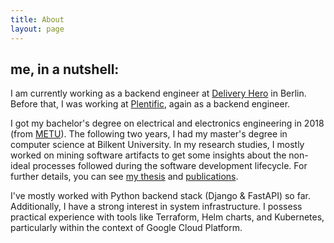 ```yaml
---
title: About
layout: page
---
```


## me, in a nutshell:

I am currently working as a backend engineer at [Delivery Hero](https://www.deliveryhero.com/) in Berlin. Before that, I was working at [Plentific](https://www.plentific.com/en-gb/), again as a backend engineer.


I got my bachelor's degree on electrical and electronics engineering in 2018 (from [METU](https://eee.metu.edu.tr/)). The following two years, I had my master's degree in computer science at Bilkent University. In my research studies, I mostly worked on mining software artifacts to get some insights about the non-ideal processes followed during the software development lifecycle. For further details, you can see [my thesis](http://repository.bilkent.edu.tr/bitstream/handle/11693/54183/10361684.pdf?sequence=1&isAllowed=y) and [publications](https://scholar.google.com/citations?user=0QRi1i4AAAAJ&hl=en).


I've mostly worked with Python backend stack (Django & FastAPI) so far. Additionally, I have a strong interest in system infrastructure. I possess practical experience with tools like Terraform, Helm charts, and Kubernetes, particularly within the context of Google Cloud Platform.
